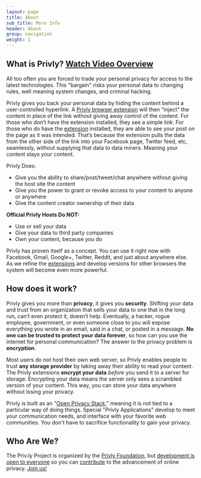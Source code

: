 ```yaml
---
layout: page
title: About
sub_title: More Info
header: About
group: navigation
weight: 1
---
```


## What is Privly? <a class="btn btn-large btn-primary" href="https://vimeo.com/83073455">Watch Video Overview <span class="fa fa-arrow-right"></span></a>

All too often you are forced to trade your personal privacy for access to the latest technologies. This "bargain" risks your personal data to changing rules, well meaning system changes, and criminal hacking.

Privly gives you back your personal data by hiding the content behind a user-controlled hyperlink. A [Privly browser extension](/pages/download.html) will then "inject" the content in place of the link without giving away control of the content. For those who don’t have the extension installed, they see a simple link. For those who do have the [extension](/pages/download.html) installed, they are able to see your post on the page as it was intended. That’s because the extension pulls the data from the other side of the link into your Facebook page, Twitter feed, etc, seamlessly, without supplying that data to data miners. Meaning your content stays _your_ content.

Privly Does:

- Give you the ability to share/post/tweet/chat anywhere without giving the host site the content
- Give you the power to grant or revoke access to your content to anyone or anywhere
- Give the content creator ownership of their data

**Official Privly Hosts Do NOT:**

- Use or sell your data
- Give your data to third party companies
- Own your content, because you do

Privly has proven itself as a concept. You can use it right now with Facebook, Gmail, Google+, Twitter, Reddit, and just about anywhere else. As we refine the [extensions](/pages/download.html) and develop versions for other browsers the system will become even more powerful.

## <i class="fa fa-lock"></i> How does it work?

Privly gives you more than **privacy**, it gives you **security**. Shifting your data and trust from an organization that sells your data to one that in the long run, can’t even protect it, doesn’t help. Eventually, a hacker, rogue employee, government, or even someone close to you will expose everything you wrote in an email, said in a chat, or posted in a message. **No one can be trusted to protect your data forever**, so how can you use the internet for personal communication? The answer to the privacy problem is **encryption**.

Most users do not host their own web server, so Privly enables people to trust **any storage provider** by taking away their ability to read your content. The Privly extensions **encrypt your data** _before_ you send it to a server for storage. Encrypting your data means the server only sees a scrambled version of your content. This way, you can store your data anywhere without losing your privacy.

Privly is built as an "[Open Privacy Stack](http://programming.oreilly.com/2013/07/securing-user-content-in-the-javascriptable-web.html)," meaning it is not tied to a particular way of doing things. Special "Privly Applications" develop to meet your communication needs, and interface with your favorite web communities. You don't have to sacrifice functionality to gain your privacy.

## <i class="fa fa-users"></i> Who Are We?

The Priv.ly Project is organized by the [Privly Foundation](https://privly.org/), but [development is open to everyone](/pages/join.html) so you can [contribute](/pages/join.html) to the advancement of online privacy. [Join us!](/pages/join.html)
